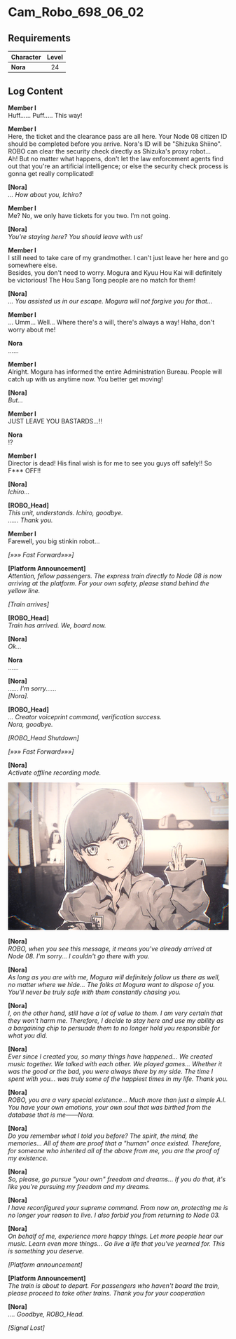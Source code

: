 # Cam_Robo_698_06_02
## Requirements
|Character|Level|
|---------|:---:|
|**Nora** | 24  |

## Log Content
**Member I**<br>
Huff...... Puff..... This way!

**Member I**<br>
Here, the ticket and the clearance pass are all here. Your Node 08 citizen ID should be completed before you arrive. Nora's ID will be "Shizuka Shiino". ROBO can clear the security check directly as Shizuka's proxy robot...<br>
Ah! But no matter what happens, don't let the law enforcement agents find out that you're an artificial intelligence; or else the security check process is gonna get really complicated!

**[Nora]**<br>
*... How about you, Ichiro?*

**Member I**<br>
Me? No, we only have tickets for you two. I'm not going.

**[Nora]**<br>
*You're staying here? You should leave with us!*

**Member I**<br>
I still need to take care of my grandmother. I can't just leave her here and go somewhere else.<br>
Besides, you don't need to worry. Mogura and Kyuu Hou Kai will definitely be victorious! The Hou Sang Tong people are no match for them!

**[Nora]**<br>
*... You assisted us in our escape. Mogura will not forgive you for that...*

**Member I**<br>
... Umm... Well... Where there's a will, there's always a way! Haha, don't worry about me!

**Nora**<br>
......

**Member I**<br>
Alright. Mogura has informed the entire Administration Bureau. People will catch up with us anytime now. You better get moving!

**[Nora]**<br>
*But...*

**Member I**<br>
JUST LEAVE YOU BASTARDS...!!

**Nora**<br>
!?

**Member I**<br>
Director is dead! His final wish is for me to see you guys off safely!! So F\*\*\* OFF!!<br>


**[Nora]**<br>
*Ichiro...*

**[ROBO_Head]**<br>
*This unit, understands. Ichiro, goodbye.<br>
...... Thank you.*

**Member I**<br>
Farewell, you big stinkin robot...

*[»»» Fast Forward»»»]*

**[Platform Announcement]**<br>
*Attention, fellow passengers. The express train directly to Node 08 is now arriving at the platform. For your own safety, please stand behind the yellow line.*

*\[Train arrives\]*

**[ROBO_Head]**<br>
*Train has arrived. We, board now.*

**[Nora]**<br>
*Ok...*

**Nora**<br>
......

**[Nora]**<br>
*...... I'm sorry......<br>
[Nora].*

**[ROBO_Head]**<br>
*... Creator voiceprint command, verification success.<br>
Nora, goodbye.*

*\[ROBO_Head Shutdown\]*

*[»»» Fast Forward»»»]*

**[Nora]**<br>
*Activate offline recording mode.*

![noos3302.png](./attachments/noos3302.png)

**[Nora]**<br>
*ROBO, when you see this message, it means you've already arrived at Node 08. I'm sorry... I couldn't go there with you.*

**[Nora]**<br>
*As long as you are with me, Mogura will definitely follow us there as well, no matter where we hide... The folks at Mogura want to dispose of you. You'll never be truly safe with them constantly chasing you.*

**[Nora]**<br>
*I, on the other hand, still have a lot of value to them. I am very certain that they won't harm me. Therefore, I decide to stay here and use my ability as a bargaining chip to persuade them to no longer hold you responsible for what you did.*

**[Nora]**<br>
*Ever since I created you, so many things have happened... We created music together. We talked with each other. We played games... Whether it was the good or the bad, you were always there by my side. The time I spent with you... was truly some of the happiest times in my life. Thank you.*

**[Nora]**<br>
*ROBO, you are a very special existence... Much more than just a simple A.I. You have your own emotions, your own soul that was birthed from the database that is me——Nora.*

**[Nora]**<br>
*Do you remember what I told you before? The spirit, the mind, the memories... All of them are proof that a "human" once existed. Therefore, for someone who inherited all of the above from me, you are the proof of my existence.*

**[Nora]**<br>
*So, please, go pursue "your own" freedom and dreams... If you do that, it's like you're pursuing my freedom and my dreams.*

**[Nora]**<br>
*I have reconfigured your supreme command. From now on, protecting me is no longer your reason to live. I also forbid you from returning to Node 03.*

**[Nora]**<br>
*On behalf of me, experience more happy things. Let more people hear our music. Learn even more things... Go live a life that you've yearned for. This is something you deserve.*

*\[Platform announcement\]*

**[Platform Announcement]**<br>
*The train is about to depart. For passengers who haven't board the train, please proceed to take other trains. Thank you for your cooperation*

**[Nora]**<br>
*.... Goodbye, ROBO\_Head.*

*[Signal Lost]*